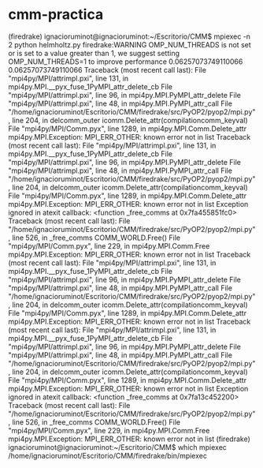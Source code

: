 # cmm-practica
(firedrake) ignacioruminot@ignacioruminot:~/Escritorio/CMM$ mpiexec -n 2 python helmholtz.py
firedrake:WARNING OMP_NUM_THREADS is not set or is set to a value greater than 1, we suggest setting OMP_NUM_THREADS=1 to improve performance
0.06257073749110066
0.06257073749110066
Traceback (most recent call last):
  File "mpi4py/MPI/attrimpl.pxi", line 131, in mpi4py.MPI.__pyx_fuse_1PyMPI_attr_delete_cb
  File "mpi4py/MPI/attrimpl.pxi", line 96, in mpi4py.MPI.PyMPI_attr_delete
  File "mpi4py/MPI/attrimpl.pxi", line 48, in mpi4py.MPI.PyMPI_attr_call
  File "/home/ignacioruminot/Escritorio/CMM/firedrake/src/PyOP2/pyop2/mpi.py", line 204, in delcomm_outer
    icomm.Delete_attr(compilationcomm_keyval)
  File "mpi4py/MPI/Comm.pyx", line 1289, in mpi4py.MPI.Comm.Delete_attr
mpi4py.MPI.Exception: MPI_ERR_OTHER: known error not in list
Traceback (most recent call last):
  File "mpi4py/MPI/attrimpl.pxi", line 131, in mpi4py.MPI.__pyx_fuse_1PyMPI_attr_delete_cb
  File "mpi4py/MPI/attrimpl.pxi", line 96, in mpi4py.MPI.PyMPI_attr_delete
  File "mpi4py/MPI/attrimpl.pxi", line 48, in mpi4py.MPI.PyMPI_attr_call
  File "/home/ignacioruminot/Escritorio/CMM/firedrake/src/PyOP2/pyop2/mpi.py", line 204, in delcomm_outer
    icomm.Delete_attr(compilationcomm_keyval)
  File "mpi4py/MPI/Comm.pyx", line 1289, in mpi4py.MPI.Comm.Delete_attr
mpi4py.MPI.Exception: MPI_ERR_OTHER: known error not in list
Exception ignored in atexit callback: <function _free_comms at 0x7fa455851fc0>
Traceback (most recent call last):
  File "/home/ignacioruminot/Escritorio/CMM/firedrake/src/PyOP2/pyop2/mpi.py", line 526, in _free_comms
    COMM_WORLD.Free()
  File "mpi4py/MPI/Comm.pyx", line 229, in mpi4py.MPI.Comm.Free
mpi4py.MPI.Exception: MPI_ERR_OTHER: known error not in list
Traceback (most recent call last):
  File "mpi4py/MPI/attrimpl.pxi", line 131, in mpi4py.MPI.__pyx_fuse_1PyMPI_attr_delete_cb
  File "mpi4py/MPI/attrimpl.pxi", line 96, in mpi4py.MPI.PyMPI_attr_delete
  File "mpi4py/MPI/attrimpl.pxi", line 48, in mpi4py.MPI.PyMPI_attr_call
  File "/home/ignacioruminot/Escritorio/CMM/firedrake/src/PyOP2/pyop2/mpi.py", line 204, in delcomm_outer
    icomm.Delete_attr(compilationcomm_keyval)
  File "mpi4py/MPI/Comm.pyx", line 1289, in mpi4py.MPI.Comm.Delete_attr
mpi4py.MPI.Exception: MPI_ERR_OTHER: known error not in list
Traceback (most recent call last):
  File "mpi4py/MPI/attrimpl.pxi", line 131, in mpi4py.MPI.__pyx_fuse_1PyMPI_attr_delete_cb
  File "mpi4py/MPI/attrimpl.pxi", line 96, in mpi4py.MPI.PyMPI_attr_delete
  File "mpi4py/MPI/attrimpl.pxi", line 48, in mpi4py.MPI.PyMPI_attr_call
  File "/home/ignacioruminot/Escritorio/CMM/firedrake/src/PyOP2/pyop2/mpi.py", line 204, in delcomm_outer
    icomm.Delete_attr(compilationcomm_keyval)
  File "mpi4py/MPI/Comm.pyx", line 1289, in mpi4py.MPI.Comm.Delete_attr
mpi4py.MPI.Exception: MPI_ERR_OTHER: known error not in list
Exception ignored in atexit callback: <function _free_comms at 0x7fa13c452200>
Traceback (most recent call last):
  File "/home/ignacioruminot/Escritorio/CMM/firedrake/src/PyOP2/pyop2/mpi.py", line 526, in _free_comms
    COMM_WORLD.Free()
  File "mpi4py/MPI/Comm.pyx", line 229, in mpi4py.MPI.Comm.Free
mpi4py.MPI.Exception: MPI_ERR_OTHER: known error not in list
(firedrake) ignacioruminot@ignacioruminot:~/Escritorio/CMM$ which mpiexec
/home/ignacioruminot/Escritorio/CMM/firedrake/bin/mpiexec

